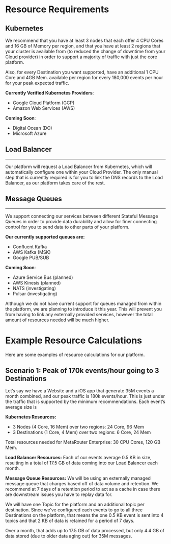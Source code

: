 # Resource Requirements
## Kubernetes

We recommend that you have at least 3 nodes that each offer 4 CPU Cores and 16 GB of Memory per region, and that you have at least 2 regions that your cluster is available from (to reduced the change of downtime from your Cloud provider) in order to support a majority of traffic with just the core platform.

Also, for every Destination you want supported, have an additional 1 CPU Core and 4GB Mem. available per region for every 180,000 events per hour for your peak expected traffic.

**Currently Verified Kubernetes Providers**:

- Google Cloud Platform (GCP)
- Amazon Web Services (AWS)

**Coming Soon**:

- Digital Ocean (DO)
- Microsoft Azure


## Load Balancer
****
Our platform will request a Load Balancer from Kubernetes, which will automatically configure one within your Cloud Provider. The only manual step that is currently required is for you to link the DNS records to the Load Balancer, as our platform takes care of the rest.


## Message Queues
****
We support connecting our services between different Stateful Message Queues in order to provide data durability and allow for finer connecting control for you to send data to other parts of your platform.

**Our currently supported queues are:**

- Confluent Kafka
- AWS Kafka (MSK)
- Google PUB/SUB

**Coming Soon**:

- Azure Service Bus (planned)
- AWS Kinesis (planned)
- NATS (investigating)
- Pulsar (investigating)

Although we do not have current support for queues managed from within the platform, we are planning to introduce it this year. This will prevent you from having to link any externally provided services, however the total amount of resources needed will be much higher. 


# Example Resource Calculations

Here are some examples of resource calculations for our platform.


## Scenario 1: Peak of 170k events/hour going to 3 Destinations
Let’s say we have a Website and a iOS app that generate 35M events a month combined, and our peak traffic is 180k events/hour. This is just under the traffic that is supported by the minimum recommendations. Each event’s average size is 

**Kubernetes Resources:**

- 3 Nodes (4 Core, 16 Mem) over two regions: 24 Core, 96 Mem
- 3 Destinations (1 Core, 4 Mem) over two regions: 6 Core, 24 Mem

Total resources needed for MetaRouter Enterprise: 30 CPU Cores, 120 GB Mem.

**Load Balancer Resources:**
Each of our events average 0.5 KB in size, resulting in a total of 17.5 GB of data coming into our Load Balancer each month.

**Message Queue Resources:**
We will be using an externally managed message queue that charges based off of data volume and retention. We recommend at 7 days of a retention period to act as a cache in case there are downstream issues you have to replay data for. 

We will have one Topic for the platform and an additional topic per destination. Since we’ve configured each events to go to all three Destinations on the platform, that means the one 0.5 KB event is sent into 4 topics and that 2 KB of data is retained for a period of 7 days.

Over a month, that adds up to 17.5 GB of data processed, but only 4.4 GB of data stored (due to older data aging out) for 35M messages. 
